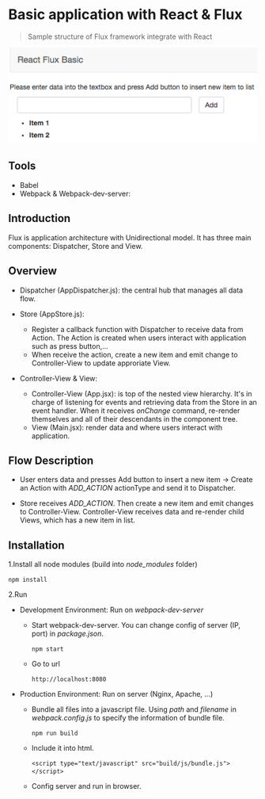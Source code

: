 # Basic application with React & Flux
> Sample structure of Flux framework integrate with React

![](demo.png)

## Tools

* Babel
* Webpack & Webpack-dev-server: 

## Introduction

Flux is application architecture with Unidirectional model. It has three main components: Dispatcher, Store and View.

## Overview

* Dispatcher (AppDispatcher.js): the central hub that manages all data flow.

* Store (AppStore.js):  
    * Register a callback function with Dispatcher to receive data from Action. The Action is created when users interact with application such as press button,...
    * When receive the action, create a new item and emit change to Controller-View to update approriate View.

* Controller-View & View:
    * Controller-View (App.jsx): is top of the nested view hierarchy. It's in charge of listening for events and retrieving data from the Store in an event handler. When it receives *onChange* command, re-render themselves and all of their descendants in the component tree.  
    * View (Main.jsx): render data and where users interact with application.

## Flow Description

* User enters data and presses Add button to insert a new item -> Create an Action with *ADD_ACTION* actionType and send it to Dispatcher.

* Store receives *ADD_ACTION*. Then create a new item and emit changes to Controller-View. Controller-View receives data and re-render child Views, which has a new item in list.

## Installation

1.Install all node modules (build into *node_modules* folder)  

```
npm install
```

2.Run

* Development Environment: Run on *webpack-dev-server*

	* Start webpack-dev-server. You can change config of server (IP, port) in *package.json*.

		```
		npm start
		```

	* Go to url

		```
		http://localhost:8080
		```

* Production Environment: Run on server (Nginx, Apache, ...)

	* Bundle all files into a javascript file. Using *path* and *filename* in *webpack.config.js* to specify the information of bundle file.

		```
		npm run build
		```

	* Include it into html.

		```
		<script type="text/javascript" src="build/js/bundle.js"></script>
		```

	* Config server and run in browser.